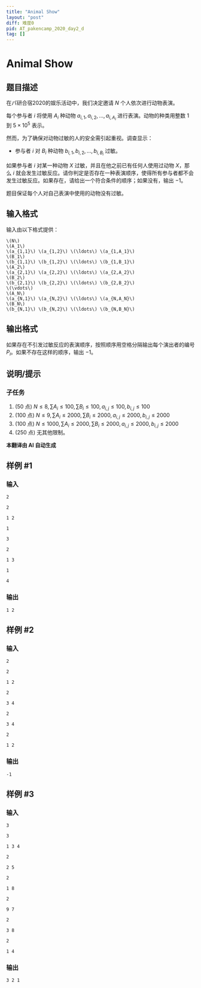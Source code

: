 ```yaml
---
title: "Animal Show"
layout: "post"
diff: 难度0
pid: AT_pakencamp_2020_day2_d
tag: []
---
```


# Animal Show

## 题目描述

在パ研合宿2020的娱乐活动中，我们决定邀请 $N$ 个人依次进行动物表演。

每个参与者 $i$ 将使用 $A_i$ 种动物 $a_{i,1}, a_{i,2}, \ldots, a_{i,A_i}$ 进行表演。动物的种类用整数 $1$ 到 $5 \times 10^5$ 表示。

然而，为了确保对动物过敏的人的安全需引起重视。调查显示：

- 参与者 $i$ 对 $B_i$ 种动物 $b_{i,1}, b_{i,2}, \ldots, b_{i,B_i}$ 过敏。

如果参与者 $i$ 对某一种动物 $X$ 过敏，并且在他之前已有任何人使用过动物 $X$，那么 $i$ 就会发生过敏反应。请你判定是否存在一种表演顺序，使得所有参与者都不会发生过敏反应。如果存在，请给出一个符合条件的顺序；如果没有，输出 $-1$。

题目保证每个人对自己表演中使用的动物没有过敏。

## 输入格式

输入由以下格式提供：

```
\(N\)
\(A_1\)
\(a_{1,1}\) \(a_{1,2}\) \(\ldots\) \(a_{1,A_1}\)
\(B_1\)
\(b_{1,1}\) \(b_{1,2}\) \(\ldots\) \(b_{1,B_1}\)
\(A_2\)
\(a_{2,1}\) \(a_{2,2}\) \(\ldots\) \(a_{2,A_2}\)
\(B_2\)
\(b_{2,1}\) \(b_{2,2}\) \(\ldots\) \(b_{2,B_2}\)
\(\vdots\)
\(A_N\)
\(a_{N,1}\) \(a_{N,2}\) \(\ldots\) \(a_{N,A_N}\)
\(B_N\)
\(b_{N,1}\) \(b_{N,2}\) \(\ldots\) \(b_{N,B_N}\)
```

## 输出格式

如果存在不引发过敏反应的表演顺序，按照顺序用空格分隔输出每个演出者的编号 $P_i$。如果不存在这样的顺序，输出 $-1$。

## 说明/提示

### 子任务
1. (50 点) $N \leq 8, \sum A_i \leq 100, \sum B_i \leq 100, a_{i,j} \leq 100, b_{i,j} \leq 100$
2. (100 点) $N \leq 9, \sum A_i \leq 2000, \sum B_i \leq 2000, a_{i,j} \leq 2000, b_{i,j} \leq 2000$
3. (100 点) $N \leq 1000, \sum A_i \leq 2000, \sum B_i \leq 2000, a_{i,j} \leq 2000, b_{i,j} \leq 2000$
4. (250 点) 无其他限制。

 **本翻译由 AI 自动生成**

## 样例 #1

### 输入

```
2
2
1 2
1
3
2
1 3
1
4
```

### 输出

```
1 2
```

## 样例 #2

### 输入

```
2
2
1 2
2
3 4
2
3 4
2
1 2
```

### 输出

```
-1
```

## 样例 #3

### 输入

```
3
3
1 3 4
2
2 5
2
1 8
2
9 7
2
3 8
2
1 4
```

### 输出

```
3 2 1
```


